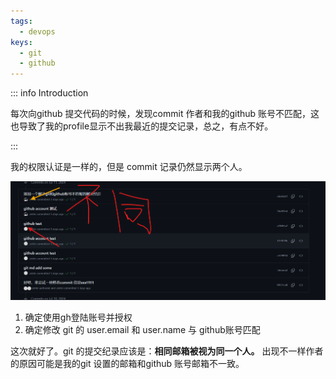 ```yaml
--- 
tags:
  - devops
keys:
  - git
  - github
---
```


::: info Introduction

每次向github 提交代码的时候，发现commit 作者和我的github 账号不匹配，这也导致了我的profile显示不出我最近的提交记录，总之，有点不好。 

:::

我的权限认证是一样的，但是 commit 记录仍然显示两个人。


![alt text](image-11.png)

1. 确定使用gh登陆账号并授权
2. 确定修改 git 的 user.email 和 user.name 与 github账号匹配

这次就好了。git 的提交纪录应该是：**相同邮箱被视为同一个人。**  出现不一样作者的原因可能是我的git 设置的邮箱和github 账号邮箱不一致。

